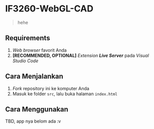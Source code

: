 # IF3260-WebGL-CAD
>hehe

## Requirements
1. _Web browser_ favorit Anda
2. **[RECOMMENDED, OPTIONAL]** _Extension_ **_Live Server_** pada _Visual Studio Code_

## Cara Menjalankan
1. _Fork_ repository ini ke komputer Anda
2. Masuk ke folder `src`, lalu buka halaman `index.html`

## Cara Menggunakan
TBD, app nya belom ada :v

